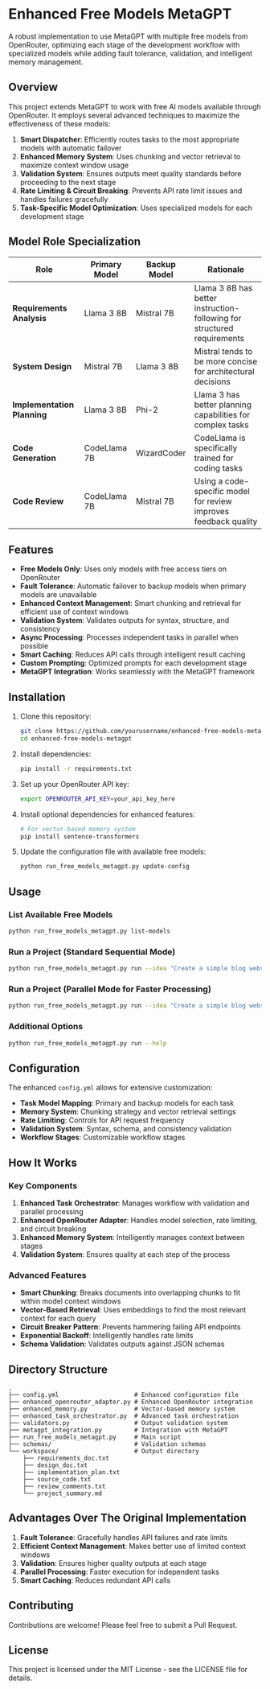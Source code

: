 # Enhanced Free Models MetaGPT

A robust implementation to use MetaGPT with multiple free models from OpenRouter, optimizing each stage of the development workflow with specialized models while adding fault tolerance, validation, and intelligent memory management.

## Overview

This project extends MetaGPT to work with free AI models available through OpenRouter. It employs several advanced techniques to maximize the effectiveness of these models:

1. **Smart Dispatcher**: Efficiently routes tasks to the most appropriate models with automatic failover
2. **Enhanced Memory System**: Uses chunking and vector retrieval to maximize context window usage
3. **Validation System**: Ensures outputs meet quality standards before proceeding to the next stage
4. **Rate Limiting & Circuit Breaking**: Prevents API rate limit issues and handles failures gracefully
5. **Task-Specific Model Optimization**: Uses specialized models for each development stage

## Model Role Specialization

| Role | Primary Model | Backup Model | Rationale |
|------|---------------|--------------|-----------|
| **Requirements Analysis** | Llama 3 8B | Mistral 7B | Llama 3 8B has better instruction-following for structured requirements |
| **System Design** | Mistral 7B | Llama 3 8B | Mistral tends to be more concise for architectural decisions |
| **Implementation Planning** | Llama 3 8B | Phi-2 | Llama 3 has better planning capabilities for complex tasks |
| **Code Generation** | CodeLlama 7B | WizardCoder | CodeLlama is specifically trained for coding tasks |
| **Code Review** | CodeLlama 7B | Mistral 7B | Using a code-specific model for review improves feedback quality |

## Features

- **Free Models Only**: Uses only models with free access tiers on OpenRouter
- **Fault Tolerance**: Automatic failover to backup models when primary models are unavailable
- **Enhanced Context Management**: Smart chunking and retrieval for efficient use of context windows
- **Validation System**: Validates outputs for syntax, structure, and consistency
- **Async Processing**: Processes independent tasks in parallel when possible
- **Smart Caching**: Reduces API calls through intelligent result caching
- **Custom Prompting**: Optimized prompts for each development stage
- **MetaGPT Integration**: Works seamlessly with the MetaGPT framework

## Installation

1. Clone this repository:
   ```bash
   git clone https://github.com/yourusername/enhanced-free-models-metagpt.git
   cd enhanced-free-models-metagpt
   ```

2. Install dependencies:
   ```bash
   pip install -r requirements.txt
   ```

3. Set up your OpenRouter API key:
   ```bash
   export OPENROUTER_API_KEY=your_api_key_here
   ```

4. Install optional dependencies for enhanced features:
   ```bash
   # For vector-based memory system
   pip install sentence-transformers
   ```

5. Update the configuration file with available free models:
   ```bash
   python run_free_models_metagpt.py update-config
   ```

## Usage

### List Available Free Models

```bash
python run_free_models_metagpt.py list-models
```

### Run a Project (Standard Sequential Mode)

```bash
python run_free_models_metagpt.py run --idea "Create a simple blog website with user authentication and post creation functionality"
```

### Run a Project (Parallel Mode for Faster Processing)

```bash
python run_free_models_metagpt.py run --idea "Create a simple blog website with user authentication" --parallel
```

### Additional Options

```bash
python run_free_models_metagpt.py run --help
```

## Configuration

The enhanced `config.yml` allows for extensive customization:

- **Task Model Mapping**: Primary and backup models for each task
- **Memory System**: Chunking strategy and vector retrieval settings
- **Rate Limiting**: Controls for API request frequency
- **Validation System**: Syntax, schema, and consistency validation
- **Workflow Stages**: Customizable workflow stages

## How It Works

### Key Components

1. **Enhanced Task Orchestrator**: Manages workflow with validation and parallel processing
2. **Enhanced OpenRouter Adapter**: Handles model selection, rate limiting, and circuit breaking
3. **Enhanced Memory System**: Intelligently manages context between stages
4. **Validation System**: Ensures quality at each step of the process

### Advanced Features

- **Smart Chunking**: Breaks documents into overlapping chunks to fit within model context windows
- **Vector-Based Retrieval**: Uses embeddings to find the most relevant context for each query
- **Circuit Breaker Pattern**: Prevents hammering failing API endpoints
- **Exponential Backoff**: Intelligently handles rate limits
- **Schema Validation**: Validates outputs against JSON schemas

## Directory Structure

```
.
├── config.yml                     # Enhanced configuration file
├── enhanced_openrouter_adapter.py # Enhanced OpenRouter integration
├── enhanced_memory.py             # Vector-based memory system
├── enhanced_task_orchestrator.py  # Advanced task orchestration
├── validators.py                  # Output validation system
├── metagpt_integration.py         # Integration with MetaGPT
├── run_free_models_metagpt.py     # Main script
├── schemas/                       # Validation schemas
└── workspace/                     # Output directory
    ├── requirements_doc.txt
    ├── design_doc.txt
    ├── implementation_plan.txt
    ├── source_code.txt
    ├── review_comments.txt
    └── project_summary.md
```

## Advantages Over The Original Implementation

1. **Fault Tolerance**: Gracefully handles API failures and rate limits
2. **Efficient Context Management**: Makes better use of limited context windows
3. **Validation**: Ensures higher quality outputs at each stage
4. **Parallel Processing**: Faster execution for independent tasks
5. **Smart Caching**: Reduces redundant API calls

## Contributing

Contributions are welcome! Please feel free to submit a Pull Request.

## License

This project is licensed under the MIT License - see the LICENSE file for details.
